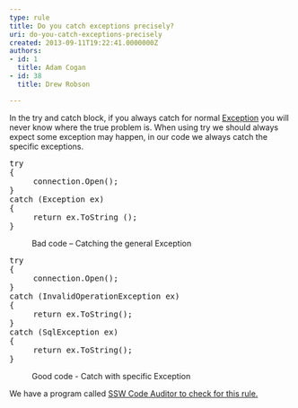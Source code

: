 ```yaml
---
type: rule
title: Do you catch exceptions precisely?
uri: do-you-catch-exceptions-precisely
created: 2013-09-11T19:22:41.0000000Z
authors:
- id: 1
  title: Adam Cogan
- id: 38
  title: Drew Robson

---
```




<span class='intro'> <p>In the try and catch block, if you always catch for normal 
   <a href="http&#58;//msdn.microsoft.com/en-us/library/system.exception.aspx">
      <span class="s1">Exception</span></a> you will never know where the true problem is. When using try we should always expect some exception may happen, in our code we always catch the specific exceptions.</p> </span>

<dl class="bad"><dt><pre>try 
&#123; 
     connection.Open();
&#125;
catch (Exception ex) 
&#123; 
     return ex.ToString ();
&#125;
</pre></dt><dd>Bad code – Catching the general Exception</dd></dl><dl class="bad"><dt><pre>try 
&#123; 
     connection.Open(); 
&#125;
catch (InvalidOperationException ex) 
&#123; 
     return ex.ToString(); 
&#125;
catch (SqlException ex) 
&#123; 
     return ex.ToString(); 
&#125;
</pre></dt><dd>Good code - Catch with specific Exception</dd></dl><p><span class="ssw-rteStyle-YellowBorderBox">We have a program called&#160;</span><a href="http&#58;//www.ssw.com.au/ssw/CodeAuditor/Rules.aspx#Except" target="_blank"><span class="ssw-rteStyle-YellowBorderBox">SSW Code Auditor to check for this rule.</span></a></p><a href="http&#58;//www.ssw.com.au/ssw/CodeAuditor/Rules.aspx#Except" target="_blank">
</a>



